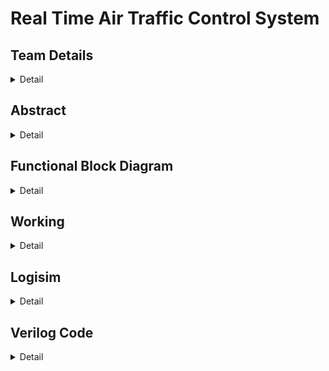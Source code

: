 # Real Time Air Traffic Control System

## Team Details
<details>
  <summary>Detail</summary>

  > Semester: 3rd Sem B. Tech. CSE

  > Section: S1

  > Member-1: Himanshu Singh Patel, 231CS127, himanshusinghpatel.231cs127@nitk.edu.in

  > Member-2: Nishant Kumar, 231CS140, nishantkumar.231cs140@nitk.edu.in

  > Member-3: R Adithya, 231CS146, r.231cs146@nitk.edu.in
</details>


## Abstract
<details>
  <summary>Detail</summary>
  
### Problem Statement and Solution:
  
 This project focuses on developing a Real-Time Air Traffic Control system utilizing digital logic gates to automate key tasks performed by airport control towers. Air traffic control (ATC) is critical for ensuring the safe and efficient operation of airports, where numerous tasks like managing landings, take-offs, and emergencies are traditionally handled by humans. However, human intervention is prone to errors. To address this, we present a fully automated Real-Time Air Traffic Control system, which performs all essential tasks such as runway clearance, weather sensing, terminal and gate chooser and emergency management without manual input. It replaces manual operations with a fully automated process. 
  
### Motivation:
 The motivation for this project arises from the need to reduce human intervention in ATC processes and minimize the possibility of human error, particularly in critical situations like emergency landings and many more. By leveraging digital circuits, the system ensures faster, more accurate decision-making in real-time, thereby enhancing both safety and operational efficiency. In an environment where even minor delays or mistakes can have serious consequences, automating such processes can significantly improve airport management, especially when multiple variables like weather conditions, runway availability, and aircraft fuel status must be considered simultaneously.

### Features:
 Our contribution lies in developing an automated ATC system that receives data from aircraft sensors—range, speed, altitude, and fuel level—as well as weather sensors. A majority voting circuit is incorporated to reduce errors in the sensor inputs, ensuring accurate and reliable data processing. We have integrated a RADAR detection feature, which monitors incoming planes approaching the airport for landing. One of the unique features of this project includes automatic emergency management feature. When an aircraft’s fuel level is critically low or if it has any damage, the system designates it as an emergency, prioritizes its landing, and dispatches ground vehicles to assist. If an aircraft’s fuel is too high, the system prevents it from landing until the fuel level reaches a safe threshold, avoiding potential risks. The system handles emergencies, prioritizes aircraft based on fuel status and other features, and improves the overall safety and reliability of airport operations through a fully automated process.
</details>

## Functional Block Diagram
<details>
  <summary>Detail</summary><br>
  <details>
  <summary>Detailed Diagram:</summary><br>

![S1-T15-ATC drawio1](https://github.com/user-attachments/assets/2180479f-c7b7-4f76-8cf6-069899c3aba1)  
</details>
  
  

Simplified Diagram:

![S1-T15 simplifiedATC drawio](https://github.com/user-attachments/assets/239b9ec2-c1e0-4eae-b124-1f402589f111)

</details>


## Working
<details>
  <summary>Detail</summary>

  ![image](https://github.com/user-attachments/assets/240a793a-cd5b-4d06-8e10-f36563ebce8b)
</details>

## Logisim
<details>
  <summary>Detail</summary>

  > Update a neat logisim circuit diagram
</details>

## Verilog Code
<details>
  <summary>Detail</summary>
  
  ### Gatelevel

    module AirTrafficControl(
    input wire weather, speed, range, altitude,  
    input wire [1:0] fuel,                      
    input wire emergency,                       
    input wire takeoff_signal,                  
    input wire [2:0] gate_number,               
    output wire [1:0] allocated_runway,         
    output wire [2:0] allocated_gate,           
    output wire timer_active,                   
    output wire [3:0] timer_value               
    );

    wire opt_conditions, fuel_ok, fuel_excess, fuel_shortage;
    wire runway1_available, runway2_available, use_runway1, use_runway2;
    wire [1:0] selected_runway;

    // Weather, speed, range, altitude should be optimum
    and (opt_conditions, weather, speed, range, altitude);

    // Check fuel status: 
    and (fuel_ok, ~fuel[1], fuel[0]);  
    and (fuel_excess, fuel[1], fuel[0]);  
    and (fuel_shortage, ~fuel[1], ~fuel[0]);  

    // Emergency case or fuel shortage --> allocate runway 0
    wire emergency_or_fuel_shortage;
    or (emergency_or_fuel_shortage, emergency, fuel_shortage);

    // Runway allocation logic
    wire runway1_free, runway2_free;  
    not (runway1_available, runway1_free);  
    not (runway2_available, runway2_free); 

    // Runway 1 allocation if all conditions are optimum and it's available
    and (use_runway1, opt_conditions, runway1_available, fuel_ok);

    // Runway 2 allocation if Runway 1 is occupied and it's available
    and (use_runway2, opt_conditions, runway2_available, fuel_ok);

        assign selected_runway = (use_runway1) ? 2'b01 : 
                             (use_runway2) ? 2'b10 : 
      2'b00;  

    // Output assigned runway
    assign allocated_runway = emergency_or_fuel_shortage ? 2'b00 : selected_runway;

    // Simple gate allocation: this is a simplified version
    wire [2:0] next_gate_runway1 = 3'b001;  // Fixed gate numbers for now
    wire [2:0] next_gate_runway2 = 3'b100;

    assign allocated_gate = (allocated_runway == 2'b01) ? next_gate_runway1 :
                            (allocated_runway == 2'b10) ? next_gate_runway2 : 3'b000;  // Default gate 0 for runway 0

    // Timer logic
    wire weather_bad, start_timer_fuel_excess;
    not (weather_bad, weather);
    and (start_timer_fuel_excess, fuel_excess, ~emergency);

    assign timer_active = weather_bad | start_timer_fuel_excess;
    assign timer_value = (weather_bad) ? 4'b1100 :  // 12 seconds
                        (start_timer_fuel_excess) ? 4'b1111 :  // 15 seconds
                        4'b0000;  // Default, no timer

    endmodule

  ### Behavioural 
    module AirTrafficControl(
    input radar,
    input wire weather, speed, range, altitude,  
    input wire [1:0] fuel,                      
    input wire emergency,                       
    input wire takeoff_signal,                  
    input wire [2:0] gate_number,               
    output reg [1:0] allocated_runway,          
    output reg [2:0] allocated_gate,            
    output reg timer_active,                    
    output reg [3:0] timer_value                
     );

    // Runway availability and gate allocation status
    reg runway1_occupied = 0;  
    reg runway2_occupied = 0;  
    reg [2:0] next_gate_runway1 = 3'b001;  
    reg [2:0] next_gate_runway2 = 3'b100;
    
    always @(*) begin
        allocated_runway = 2'b00;  
        allocated_gate = 3'b000;   
        timer_active = 0;
        timer_value = 4'b0000;

        // Landing part
        if (emergency || (fuel == 2'b00)) begin
            // Emergency or fuel shortage, allocate runway 0 (emergency)
            allocated_runway = 2'b00;
            allocated_gate = 3'b000; 
        end
        else if (weather && speed && range && altitude && (fuel == 2'b10 || fuel == 2'b01)) begin
            // All conditions are optimum, allocate runway 1 first
            if (!runway1_occupied) begin
                allocated_runway = 2'b01;  
                allocated_gate = next_gate_runway1;
            end
            else if (!runway2_occupied) begin
                allocated_runway = 2'b10;  
                allocated_gate = next_gate_runway2;
            end
        end
        else if (!weather) begin
            // If weather is not good, start a 12-second timer before allocating
            timer_active = 1;
            timer_value = 4'b1100;
            allocated_runway = (!runway1_occupied) ? 2'b01 : 2'b10; 
            allocated_gate = (!runway1_occupied) ? next_gate_runway1 : next_gate_runway2;
        end
        else if (fuel == 2'b11) begin
            // Fuel is in excess, start a 15-second timer before allocating
            timer_active = 1;
            timer_value = 4'b1111;
            allocated_runway = (!runway1_occupied) ? 2'b01 : 2'b10;  
            allocated_gate = (!runway1_occupied) ? next_gate_runway1 : next_gate_runway2;
        end

        if (allocated_runway == 2'b01) begin
            next_gate_runway1 = next_gate_runway1 + 1;
            if (next_gate_runway1 > 3'b011) next_gate_runway1 = 3'b001;  // Reset gate to 1 after 3
            runway1_occupied = 1;
        end
        else if (allocated_runway == 2'b10) begin
            next_gate_runway2 = next_gate_runway2 + 1;
            if (next_gate_runway2 > 3'b110) next_gate_runway2 = 3'b100; 
            runway2_occupied = 1;
        end

        // Takeoff part
        if (takeoff_signal) begin
            if (!weather) begin
                // Weather is not good, start 15 seconds countdown
                timer_active = 1;
                timer_value = 4'b1111; 
            end
            allocated_runway = (gate_number <= 3) ? 2'b01 : 2'b10;  
        end
    end
    endmodule


### Testbench

     module AirTrafficControl_tb;

    // Inputs
    reg radar;
    reg weather;
    reg speed;
    reg range;
    reg altitude;
    reg [1:0] fuel;
    reg emergency;
    reg takeoff_signal;
    reg [2:0] gate_number;

    // Outputs
    wire [1:0] allocated_runway;
    wire [2:0] allocated_gate;
    wire timer_active;
    wire [3:0] timer_value;

    AirTrafficControl uut (
        .weather(weather), 
        .speed(speed), 
        .range(range), 
        .altitude(altitude), 
        .fuel(fuel), 
        .emergency(emergency), 
        .takeoff_signal(takeoff_signal), 
        .gate_number(gate_number), 
        .allocated_runway(allocated_runway), 
        .allocated_gate(allocated_gate), 
        .timer_active(timer_active), 
        .timer_value(timer_value)
    );

    initial begin
        $monitor("Time: %4t | Emergency: %b | Weather: %b | Speed: %b | Range: %b | Altitude: %b | Fuel: %b | Timer Active: %b | Timer Value: %d| Allocated Runway: %b | Allocated Gate: %b ", 
            $time, emergency, weather, speed, range, altitude, fuel, timer_active, timer_value, allocated_runway, allocated_gate);

        // Initialize Inputs
        radar = 0;
        weather = 1;
        speed = 1;
        range = 1;
        altitude = 1;
        fuel = 2'b00;
        emergency = 0;
        takeoff_signal = 0;
        gate_number = 3'b000;

        // Emergency scenario - Runway 0 should be allocated
        #10;
        radar= 1;
        emergency = 1;
        #10 fuel = 2'b01;

        //  Fuel shortage (emergency scenario) - Runway 0 should be allocated
        #10  emergency = 0;

        //Everything normal
        #10  fuel = 2'b01;  

        // Weather not good - Start 12-second timer, then allocate available runway
        #10 weather = 1;
        #10 weather = 0; 

        //  Fuel excess - Start 15-second timer, then allocate available runway
        #10 fuel = 2'b11; 
        #10 fuel = 2'b10; 

        // Takeoff Part//
        // Weather not good for takeoff, timer countdown
        #10 takeoff_signal = 1; gate_number = 3'b001; weather = 0;

        $monitor("Time: %4t | Weather: %b | Takeoff Signal: %b | Gate: %b | Timer Active: %b | Timer Value: %d| Allocated Runway: %b ", 
            $time, weather, takeoff_signal, gate_number, timer_active, timer_value, allocated_runway);

        #10 weather = 1; 

        // Test 8: Takeoff with gate 4, Runway 2 should be allocated
        #10 gate_number = 3'b100; 
        #10 gate_number = 3'b110;

        #10 $finish;
    end

    endmodule






   
</details>


